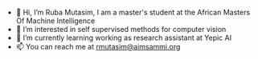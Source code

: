 - 👋 Hi, I’m Ruba Mutasim, I am a master's student at the African Masters Of Machine Intelligence
- 👀 I’m interested in self supervised methods for computer vision
- 🌱 I’m currently learning working as research assistant at Yepic AI
- 📫 You can reach me at rmutasim@aimsammi.org

<!---
ruba128/ruba128 is a ✨ special ✨ repository because its `README.md` (this file) appears on your GitHub profile.
You can click the Preview link to take a look at your changes.
--->
